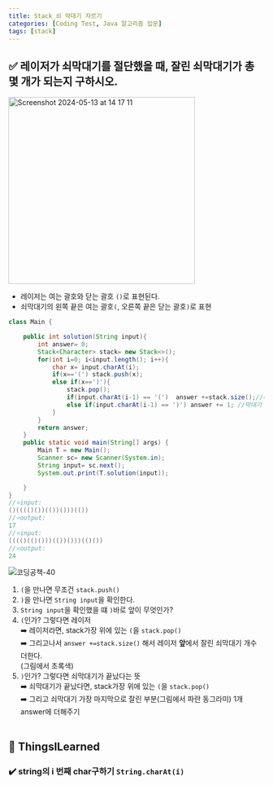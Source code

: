 ```yaml
---
title: Stack_쇠 막대기 자르기
categories: [Coding Test, Java 알고리즘 입문]
tags: [stack]
---
```


## ✅ 레이저가 쇠막대기를 절단했을 때, 잘린 쇠막대기가 총 몇 개가 되는지 구하시오.

<img width="367" alt="Screenshot 2024-05-13 at 14 17 11" src="https://github.com/soheeparklee/portfolioWebsite_dreamcoding/assets/97790983/74c8ca6c-41c1-45ae-a9a6-ec3709b89977">

- 레이저는 여는 괄호와 닫는 괄호 `()`로 표현된다.
- 쇠막대기의 왼쪽 끝은 여는 괄호`(`, 오른쪽 끝은 닫는 괄호`)`로 표현

```java
class Main {

    public int solution(String input){
        int answer= 0;
        Stack<Character> stack= new Stack<>();
        for(int i=0; i<input.length(); i++){
            char x= input.charAt(i);
            if(x=='(') stack.push(x);
            else if(x==')'){
                stack.pop();
                if(input.charAt(i-1) == '(')  answer +=stack.size();//레이저이다
                else if(input.charAt(i-1) == ')') answer += 1; //막대기 끝났다
            }
        }
        return answer;
    }
    public static void main(String[] args) {
        Main T = new Main();
        Scanner sc= new Scanner(System.in);
        String input= sc.next();
        System.out.print(T.solution(input));

    }
}
//⭐️input:
()(((()())(())()))(())
//⭐️output:
17
//⭐️input:
(((()(()()))(())()))(()())
//⭐️output:
24
```

![코딩공책-40](https://github.com/soheeparklee/portfolioWebsite_dreamcoding/assets/97790983/b396320e-ac50-4638-ab2e-38b01dc95301)

1. `(`을 만나면 무조건 `stack.push()` <br>
2. `)`을 만나면 `String input`을 확인한다. <br>
3. `String input`을 확인했을 떄 `)`바로 앞이 무엇인가? <br>
4. `(`인가? 그렇다면 레이저<br>
   ➡️ 레이저라면, stack가장 위에 있는 `(`을 `stack.pop()`<br>
   ➡️ 그리고나서 `answer +=stack.size()` 해서 레이저 **앞**에서 잘린 쇠막대기 개수 더한다. <br>
   (그림에서 초록색)<br>
5. `)`인가? 그렇다면 쇠막대기가 끝났다는 뜻<br>
   ➡️ 쇠막대기가 끝났다면, stack가장 위에 있는 `(`을 `stack.pop()`<br>
   ➡️ 그리고 쇠막대기 가장 마지막으로 잘린 부분(그림에서 파란 동그라미) 1개 answer에 더해주기<br>
   <br>

## 🔵 ThingsILearned

### ✔️ string의 i 번째 char구하기 `String.charAt(i)`
